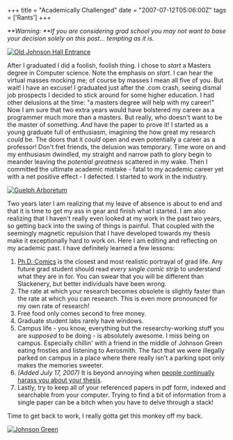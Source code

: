 +++
title = "Academically Challenged"
date = "2007-07-12T05:06:00Z"
tags = ['Rants']
+++

_**Warning: **If you are considering grad school you may not want to base your
decision solely on this post... tempting as it is._

[![Old Johnson Hall
Entrance](http://farm2.static.flickr.com/1202/791808809_3f9ca957a3_m.jpg)](http://www.flickr.com/photos/vfilby/791808809/
"Photo Sharing" )

After I graduated I did a foolish, foolish thing. I chose to _start_ a Masters
degree in Computer science. Note the emphasis on _start_. I can hear the
virtual masses mocking me; of course by masses I mean all five of you. But
wait! I have an excuse! I graduated just after the .com crash, seeing dismal
job prospects I decided to stick around for some higher education. I had other
delusions at the time: "a masters degree will help with my career!" Now I am
sure that two extra years would have bolstered my career as a programmer much
more than a masters. But really, who doesn't want to be the master of
something. _And_ have the paper to prove it! I started as a young graduate
full of enthusiasm, imagining the how great my research _could_ be. The doors
that it _could_ open and even potentially a career as a professor! Don't fret
friends, the delusion was temporary. Time wore on and my enthusiasm dwindled,
my straight and narrow path to glory begin to meander leaving the _potential
greatness_ scattered in my wake. Then I committed the ultimate academic
mistake - fatal to my academic career yet with a net positive effect - I
defected. I started to work in the industry.

[![Guelph
Arboretum](http://farm2.static.flickr.com/1264/792524672_f8640970fc_m.jpg)](http://www.flickr.com/photos/vfilby/792524672/
"Photo Sharing" )

Two years later I am realizing that my leave of absence is about to end and
that it is time to get my ass in gear and finish what I started. I am also
realizing that I haven't really even looked at my work in the past two years,
so getting back into the swing of things is painful. That coupled with the
seemingly magnetic repulsion that I have developed towards my thesis make it
exceptionally hard to work on. Here I am editing and reflecting on my academic
past. I have definitely learned a few lessons:

  

  1. [Ph.D. Comics](http://www.phdcomics.com) is the closest and most realistic portrayal of grad life. Any future grad student should read _every single comic strip_ to understand what they are in for. You can swear that you will be different than Slackenery, but better individuals have been wrong.
  2. The rate at which your research becomes obsolete is slightly faster than the rate at which you can research. This is even more pronounced for my own rate of research! 
  3. Free food only comes second to free money.
  4. Graduate student labs rarely have windows.
  5. Campus life - you know, everything but the researchy-working stuff you are _supposed_ to be doing - is absolutely awesome. I miss being on campus. Especially chillin' with a friend in the middle of Johnson Green eating frosties and listening to Aerosmith. The fact that we were illegally parked on campus in a place where there really isn't a parking spot only makes the memories sweeter.
  6. _(Added July 17, 2007)_ It is beyond annoying when [people continually harass you about your thesis](annoyance-potential).
  7. Lastly, try to keep all of your referenced papers in pdf form, indexed and searchable from your computer. Trying to find a bit of information from a single paper can be a bitch when you have to delve through a stack!

Time to get back to work, I really gotta get this monkey off my back.

[![Johnson
Green](http://farm2.static.flickr.com/1349/792640672_1917888e67.jpg)](http://www.flickr.com/photos/vfilby/792640672/
"Photo Sharing" )

